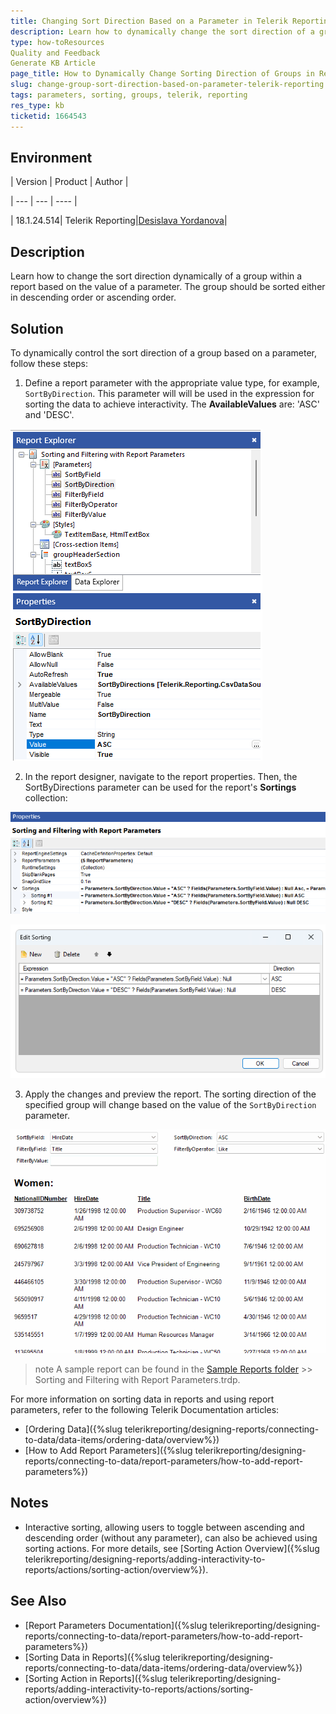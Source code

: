```yaml
---
title: Changing Sort Direction Based on a Parameter in Telerik Reporting
description: Learn how to dynamically change the sort direction of a group in Telerik Reporting based on a parameter value.
type: how-toResources
Quality and Feedback
Generate KB Article
page_title: How to Dynamically Change Sorting Direction of Groups in Reports Based on Parameters
slug: change-group-sort-direction-based-on-parameter-telerik-reporting
tags: parameters, sorting, groups, telerik, reporting
res_type: kb
ticketid: 1664543
---
```


## Environment

| Version | Product | Author |  

| --- | --- | ---- |  

| 18.1.24.514| Telerik Reporting|[Desislava Yordanova](https://www.telerik.com/blogs/author/desislava-yordanova)| 

## Description

Learn how to change the sort direction dynamically of a group within a report based on the value of a parameter. The group should be sorted either in descending order or ascending order. 

## Solution

To dynamically control the sort direction of a group based on a parameter, follow these steps:

1. Define a report parameter with the appropriate value type, for example, `SortByDirection`. This parameter will will be used in the expression for sorting the data to achieve interactivity. The **AvailableValues** are: 'ASC' and 'DESC'.

![SortByDirection Report Parameter](images/sortbydirection-report-parameter.png)     

2. In the report designer, navigate to the report properties. Then, the SortByDirections parameter can be used for the report's **Sortings** collection:

![Sortings Collection](images/sortings-collection.png)      
 
![Edit Sorting](images/edit-sorting.png)      

3. Apply the changes and preview the report. The sorting direction of the specified group will change based on the value of the `SortByDirection` parameter.

![Preview Sorting Result](images/preview-sorting-result.gif)   

>note A sample report can be found in the [Sample Reports folder](https://github.com/telerik/reporting-samples/tree/master/Sample%20Reports) >> Sorting and Filtering with Report Parameters.trdp.

For more information on sorting data in reports and using report parameters, refer to the following Telerik Documentation articles:
- [Ordering Data]({%slug telerikreporting/designing-reports/connecting-to-data/data-items/ordering-data/overview%})
- [How to Add Report Parameters]({%slug telerikreporting/designing-reports/connecting-to-data/report-parameters/how-to-add-report-parameters%})

## Notes

- Interactive sorting, allowing users to toggle between ascending and descending order (without any parameter), can also be achieved using sorting actions. For more details, see [Sorting Action Overview]({%slug telerikreporting/designing-reports/adding-interactivity-to-reports/actions/sorting-action/overview%}).

## See Also

- [Report Parameters Documentation]({%slug telerikreporting/designing-reports/connecting-to-data/report-parameters/how-to-add-report-parameters%})
- [Sorting Data in Reports]({%slug telerikreporting/designing-reports/connecting-to-data/data-items/ordering-data/overview%})
- [Sorting Action in Reports]({%slug telerikreporting/designing-reports/adding-interactivity-to-reports/actions/sorting-action/overview%})
